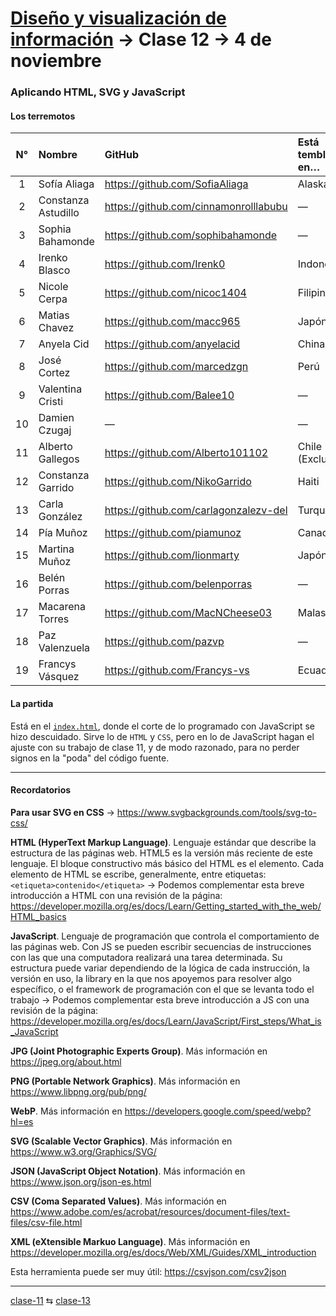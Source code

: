 # [Diseño y visualización de información](https://github.com/profesorfaco/troncal/) → Clase 12 → 4 de noviembre

### Aplicando HTML, SVG y JavaScript

#### Los terremotos

| N° | Nombre | GitHub | Está temblando en… |
|:------------:|:-----------------------------------|:-------------------|:--------------------|
| 1 | Sofía Aliaga | https://github.com/SofiaAliaga | Alaska |
| 2 | Constanza Astudillo | https://github.com/cinnamonrolllabubu | — |
| 3 | Sophia Bahamonde | https://github.com/sophibahamonde | — |
| 4 | Irenko Blasco | https://github.com/Irenk0 | Indonesia |
| 5 | Nicole Cerpa | https://github.com/nicoc1404 | Filipinas |
| 6 | Matias Chavez | https://github.com/macc965 | Japón (1) |
| 7 | Anyela Cid | https://github.com/anyelacid | China |
| 8 | José Cortez | https://github.com/marcedzgn | Perú |
| 9 | Valentina Cristi | https://github.com/Balee10 | — |
| 10 | Damien Czugaj | — | — |
| 11 | Alberto Gallegos | https://github.com/Alberto101102 | Chile (Exclusivo) |
| 12 | Constanza Garrido | https://github.com/NikoGarrido | Haiti |
| 13 | Carla González | https://github.com/carlagonzalezv-del | Turquía |
| 14 | Pía Muñoz | https://github.com/piamunoz | Canadá |
| 15 | Martina Muñoz | https://github.com/lionmarty | Japón (2) |
| 16 | Belén Porras | https://github.com/belenporras | — |
| 17 | Macarena Torres | https://github.com/MacNCheese03 | Malasia |
| 18 | Paz Valenzuela | https://github.com/pazvp | — |
| 19 | Francys Vásquez | https://github.com/Francys-vs | Ecuador |

#### La partida

Está en el [`index.html`](https://github.com/profesorfaco/troncal/blob/main/clase-12/index.html), donde el corte de lo programado con JavaScript se hizo descuidado. Sirve lo de `HTML` y `CSS`, pero en lo de JavaScript hagan el ajuste con su trabajo de clase 11, y de modo razonado, para no perder signos en la "poda" del código fuente.

- - - - - - - 

#### Recordatorios

**Para usar SVG en CSS** → https://www.svgbackgrounds.com/tools/svg-to-css/

**HTML (HyperText Markup Language)**. Lenguaje estándar que describe la estructura de las páginas web. HTML5 es la versión más reciente de este lenguaje. El bloque constructivo más básico del HTML es el elemento. Cada elemento de HTML se escribe, generalmente, entre etiquetas: `<etiqueta>contenido</etiqueta>` → Podemos complementar esta breve introducción a HTML con una revisión de la página: https://developer.mozilla.org/es/docs/Learn/Getting_started_with_the_web/HTML_basics

**JavaScript**. Lenguaje de programación que controla el comportamiento de las páginas web. Con JS se pueden escribir secuencias de instrucciones con las que una computadora realizará una tarea determinada. Su estructura puede variar dependiendo de la lógica de cada instrucción, la versión en uso, la library en la que nos apoyemos para resolver algo específico, o el framework de programación con el que se levanta todo el trabajo → Podemos complementar esta breve introducción a JS con una revisión de la página: https://developer.mozilla.org/es/docs/Learn/JavaScript/First_steps/What_is_JavaScript

**JPG (Joint Photographic Experts Group)**. Más información en https://jpeg.org/about.html

**PNG (Portable Network Graphics)**. Más información en https://www.libpng.org/pub/png/ 

**WebP**. Más información en https://developers.google.com/speed/webp?hl=es

**SVG (Scalable Vector Graphics)**. Más información en https://www.w3.org/Graphics/SVG/

**JSON (JavaScript Object Notation)**. Más información en https://www.json.org/json-es.html

**CSV (Coma Separated Values)**. Más información en https://www.adobe.com/es/acrobat/resources/document-files/text-files/csv-file.html 

**XML (eXtensible Markuo Language)**. Más información en https://developer.mozilla.org/es/docs/Web/XML/Guides/XML_introduction

Esta herramienta puede ser muy útil: https://csvjson.com/csv2json 

_ _ _ _ 

[clase-11](https://github.com/profesorfaco/troncal/blob/main/clase-11/README.md) ⇆ [clase-13](https://github.com/profesorfaco/troncal/blob/main/clase-13/README.md)
